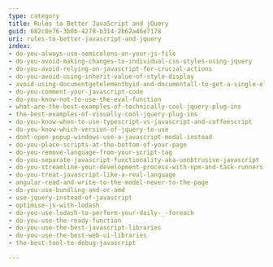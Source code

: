 ```yaml
---
type: category
title: Rules to Better JavaScript and jQuery
guid: 682c0e76-3b0b-4278-b314-2b62a46e7178
uri: rules-to-better-javascript-and-jquery
index:
- do-you-always-use-semicolons-on-your-js-file
- do-you-avoid-making-changes-to-individual-css-styles-using-jquery
- do-you-avoid-relying-on-javascript-for-crucial-actions
- do-you-avoid-using-inherit-value-of-style-display
- avoid-using-documentgetelementbyid-and-documentall-to-get-a-single-element
- do-you-comment-your-javascript-code
- do-you-know-not-to-use-the-eval-function
- what-are-the-best-examples-of-technically-cool-jquery-plug-ins
- the-best-examples-of-visually-cool-jquery-plug-ins
- do-you-know-when-to-use-typescript-vs-javascript-and-coffeescript
- do-you-know-which-version-of-jquery-to-use
- dont-open-popup-windows-use-a-javascript-modal-instead
- do-you-place-scripts-at-the-bottom-of-your-page
- do-you-remove-language-from-your-script-tag
- do-you-separate-javascript-functionality-aka-unobtrusive-javascript
- do-you-streamline-your-development-process-with-npm-and-task-runners
- do-you-treat-javascript-like-a-real-language
- angular-read-and-write-to-the-model-never-to-the-page
- do-you-use-bundling-and-or-amd
- use-jquery-instead-of-javascript
- optimise-js-with-lodash
- do-you-use-lodash-to-perform-your-daily-_-foreach
- do-you-use-the-ready-function
- do-you-use-the-best-javascript-libraries
- do-you-use-the-best-web-ui-libraries
- the-best-tool-to-debug-javascript

---
```




